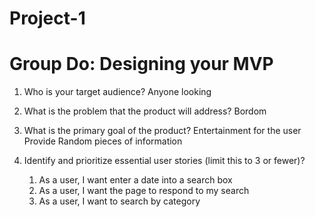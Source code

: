 # Project-1

# Group Do: Designing your MVP
  1. Who is your target audience?
        Anyone looking 

  2. What is the problem that the product will address?
        Bordom
  3. What is the primary goal of the product?
        Entertainment for the user
        Provide Random pieces of information

  4. Identify and prioritize essential user stories (limit this to 3 or fewer)?
        1. As a user, I want enter a date into a search box
        2. As a user, I want the page to respond to my search
        3. As a user, I want to search by category



